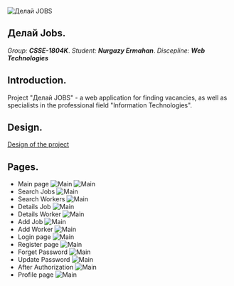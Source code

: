 ![Делай JOBS](/public/img/Рисунок1.png)

## Делай Jobs.
*Group:* ***CSSE-1804K***.
*Student:* ***Nurgazy Ermahan***.
*Discepline:* ***Web Technologies***

## Introduction.
Project "Делай JOBS" - a web application for finding vacancies, as well as specialists in the professional field "Information Technologies".

## Design. 
[Design of the project](https://www.figma.com/file/YFq56G3WJYpHIkATkzh3tmp9/Delay-Jobs?node-id=0%3A1)

## Pages.
- Main page
![Main](screenshots/Main.png)
![Main](screenshots/Main2.png)
- Search Jobs
![Main](screenshots/SearchJobs.png)
- Search Workers
![Main](screenshots/SearchWorkers.png)
- Details Job
![Main](screenshots/DetailsJob.png)
- Details Worker
![Main](screenshots/DetailsWorker.png)
- Add Job
![Main](screenshots/AddJob.png)
- Add Worker
![Main](screenshots/addWorker.png)
- Login page
![Main](screenshots/Login.png)
- Register page
![Main](screenshots/Register.png)
- Forget Password
![Main](screenshots/ForgetPassword.png)
- Update Password
![Main](screenshots/UpdatePassword.png)
- After Authorization
![Main](screenshots/AfterAuthorizatio.png)
- Profile page
![Main](screenshots/Profile.png)